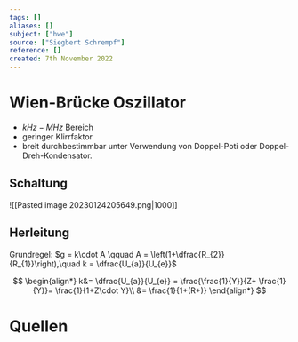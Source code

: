 ```yaml
---
tags: []
aliases: []
subject: ["hwe"]
source: ["Siegbert Schrempf"]
reference: []
created: 7th November 2022
---
```


# Wien-Brücke Oszillator
- $kHz-MHz$ Bereich
- geringer Klirrfaktor
- breit durchbestimmbar unter Verwendung von Doppel-Poti oder Doppel-Dreh-Kondensator. 
	 
## Schaltung
![[Pasted image 20230124205649.png|1000]]
## Herleitung
Grundregel:
$g = k\cdot A \qquad A = \left(1+\dfrac{R_{2}}{R_{1}}\right),\quad k = \dfrac{U_{a}}{U_{e}}$

$$
\begin{align*}
k&= \dfrac{U_{a}}{U_{e}} = \frac{\frac{1}{Y}}{Z+ \frac{1}{Y}}= \frac{1}{1+Z\cdot Y}\\
&= \frac{1}{1+(R+)}
\end{align*}
$$
# Quellen